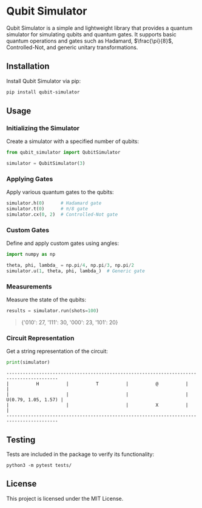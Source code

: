 # Qubit Simulator

Qubit Simulator is a simple and lightweight library that provides a quantum simulator for simulating qubits and quantum gates. It supports basic quantum operations and gates such as Hadamard, $\frac{\pi}{8}$, Controlled-Not, and generic unitary transformations.

## Installation

Install Qubit Simulator via pip:

```bash
pip install qubit-simulator
```

## Usage

### Initializing the Simulator

Create a simulator with a specified number of qubits:

```python
from qubit_simulator import QubitSimulator

simulator = QubitSimulator(3)
```

### Applying Gates

Apply various quantum gates to the qubits:

```python
simulator.h(0)      # Hadamard gate
simulator.t(0)      # π/8 gate
simulator.cx(0, 2)  # Controlled-Not gate
```

### Custom Gates

Define and apply custom gates using angles:

```python
import numpy as np

theta, phi, lambda_ = np.pi/4, np.pi/3, np.pi/2
simulator.u(1, theta, phi, lambda_)  # Generic gate
```

### Measurements

Measure the state of the qubits:

```python
results = simulator.run(shots=100)
```

> {'010': 27, '111': 30, '000': 23, '101': 20}

### Circuit Representation

Get a string representation of the circuit:

```python
print(simulator)
```

```plaintext
-----------------------------------------------------------------------------------------
|          H          |          T          |          @          |                     |
|                     |                     |                     | U(0.79, 1.05, 1.57) |
|                     |                     |          X          |                     |
-----------------------------------------------------------------------------------------
```

## Testing

Tests are included in the package to verify its functionality:

```shell
python3 -m pytest tests/
```

## License

This project is licensed under the MIT License.
